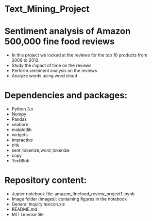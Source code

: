 # Text_Mining_Project

# Sentiment analysis of Amazon 500,000 fine food reviews

* In this project we looked at the reviews for the top 10 products from 2006 to 2012
* Study the impact of time on the reviews
* Perform sentiment analysis on the reviews
* Analyze words using word cloud

# Dependencies and packages:

* Python 3.x
* Numpy
* Pandas
* seaborn
* matplotlib
* widgets
* interactive
* nltk
* sent_tokenize,word_tokenize
* copy
* TextBlob

# Repository content:
* Jupter notebook file: amazon_finefood_review_project1.ipynb
* Image folder (images): containing figures in the notebook
* General Inquiry lexicon.xls
* README.md
* MIT License file
